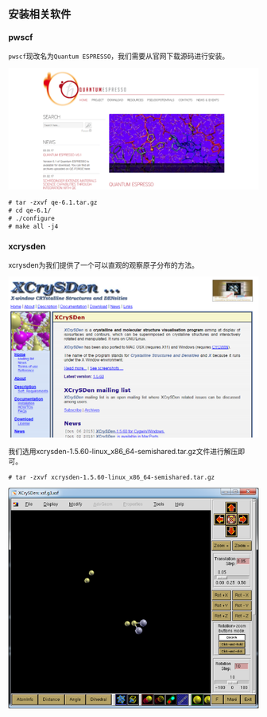 ## 安装相关软件

### pwscf

`pwscf`现改名为`Quantum ESPRESSO`，我们需要从官网下载源码进行安装。

![pwscf](image/pwscf.png)

```
# tar -zxvf qe-6.1.tar.gz
# cd qe-6.1/
# ./configure
# make all -j4
```

### xcrysden

xcrysden为我们提供了一个可以直观的观察原子分布的方法。

![xcrysden](image/xcrysden.png)

我们选用xcrysden-1.5.60-linux_x86_64-semishared.tar.gz文件进行解压即可。

```
# tar -zxvf xcrysden-1.5.60-linux_x86_64-semishared.tar.gz
```

![xcrysdenrun](image/xcrysdenrun.png)
